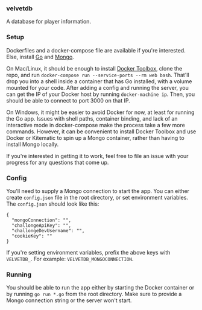 ### velvetdb

A database for player information.

### Setup

Dockerfiles and a docker-compose file are available if you're interested. Else,
install [Go](https://golang.org/) and [Mongo](https://www.mongodb.org/).

On Mac/Linux, it should be enough to install [Docker Toolbox](https://docs.docker.com/mac/), clone the repo,
and run `docker-compose run --service-ports --rm web bash`. That'll drop you into a shell inside a container that has Go
installed, with a volume mounted for your code. After adding a config and running the server, you can get the IP of your
Docker host by running `docker-machine ip`. Then, you should be able to connect to port 3000 on that IP.

On Windows, it might be easier to avoid Docker for now, at least for running the Go app. Issues with shell
paths, container binding, and lack of an interactive mode in docker-compose make the process take a few more commands.
However, it can be convenient to install Docker Toolbox and use Docker or Kitematic to spin up a Mongo container, rather than
having to install Mongo locally.

If you're interested in getting it to work, feel free to file an issue with your progress for any questions that come up.

### Config

You'll need to supply a Mongo connection to start the app.
You can either create `config.json` file in the root directory,
or set environment variables. The `config.json` should look like this:

```
{
  "mongoConnection": "",
  "challongeApiKey": "",
  "challongeDevUsername": "",
  "cookieKey": ""
}
```

If you're setting environment variables, prefix the above keys with `VELVETDB_`.
For example: `VELVETDB_MONGOCONNECTION`.

### Running

You should be able to run the app either by starting the Docker container or by running `go run *.go`
from the root directory. Make sure to provide a Mongo connection string or the server won't start.
